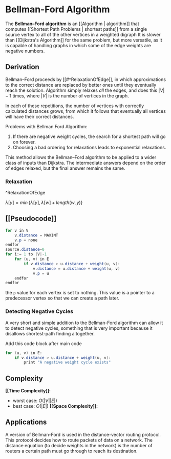 # Bellman-Ford Algorithm
The **Bellman–Ford algorithm** is an [[Algorithm | algorithm]] that computes [[Shortest Path Problems | shortest paths]] from a single source vertex to all of the other vertices in a weighted digraph It is slower than [[Dijkstra's Algorithm]] for the same problem, but more versatile, as it is capable of handling graphs in which some of the edge weights are negative numbers.

## Derivation
Bellman–Ford proceeds by [[#^RelaxationOfEdge]], in which approximations to the correct distance are replaced by better ones until they eventually reach the solution. Algorithm simply relaxes *all* the edges, and does this ${|V|-1}$ times, where ${|V|}$ is the number of vertices in the graph.

In each of these repetitions, the number of vertices with correctly calculated distances grows, from which it follows that eventually all vertices will have their correct distances.

Problems with Bellman Ford Algorithm:
1. If there are negative weight cycles, the search for a shortest path will go on forever.
2. Choosing a bad ordering for relaxations leads to exponential relaxations.

This method allows the Bellman–Ford algorithm to be applied to a wider class of inputs than Dijkstra. The intermediate answers depend on the order of edges relaxed, but the final answer remains the same.

### Relaxation

^RelaxationOfEdge

${\lambda[y]=\mathit{\min}\{\lambda[y], \lambda[w] + length(w, y)\}}$

## [[Pseudocode]]
```java
for v in V
	v.distance = MAXINT
	v.p = none
endfor
source.distance=0
for i:= 1 to |V|-1
	for (u, v) in E
		if v.distance > u.distance + weight(u, v):
	        v.distance = u.distance + weight(u, v)
	        v.p = u
	endfor
endfor
```
the `p` value for each vertex is set to nothing. This value is a pointer to a predecessor vertex so that we can create a path later.

### Detecting Negative Cycles
A very short and simple addition to the Bellman-Ford algorithm can allow it to detect negative cycles, something that is very important because it disallows shortest-path finding altogether.

Add this code block after main code
```java
for (u, v) in E:
    if v.distance > u.distance + weight(u, v):
        print "A negative weight cycle exists"
```

## Complexity
**[[Time Complexity]]:**
- worst case: ${O(|V||E|)}$
- best case: ${O(|E|)}$
**[[Space Complexity]]:**

## Applications
A version of Bellman-Ford is used in the distance-vector routing protocol. This protocol decides how to route packets of data on a network. The distance equation (to decide weights in the network) is the number of routers a certain path must go through to reach its destination.
